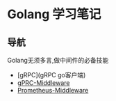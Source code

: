 # Golang 学习笔记

## 导航
Golang无须多言,做中间件的必备技能

- [gRPC](gRPC go客户端)
- [gPRC-Middleware](gRPC中间件)
- [Prometheus-Middleware](prometheus中间件)

